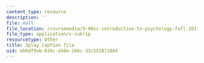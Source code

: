 ```yaml
---
content_type: resource
description: ''
file: null
file_location: /coursemedia/9-00sc-introduction-to-psychology-fall-2011/eb6df9ab819ca50e166c33c551871084_SFPPw6sDHEI.srt
file_type: application/x-subrip
resourcetype: Other
title: 3play caption file
uid: eb6df9ab-819c-a50e-166c-33c551871084
---
```

